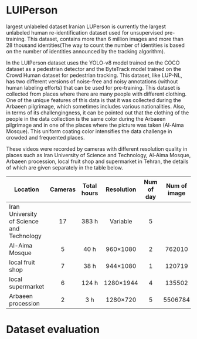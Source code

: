 # LUIPerson
largest unlabeled dataset Iranian
LUPerson is currently the largest unlabeled human re-identification dataset used for unsupervised pre-training. This dataset, contains more than 6 million images and more than 28 thousand identities(The way to count the number of identities is based on the number of identities announced by the tracking algorithm).

In the LUIPerson dataset uses the YOLO-v8 model trained on the COCO dataset as a pedestrian detector and the ByteTrack model trained on the Crowd Human dataset for pedestrian tracking. This dataset, like LUP-NL, has two different versions of noise-free and noisy annotations (without human labeling efforts) that can be used for pre-training.
This dataset is collected from places where there are many people with different clothing. One of the unique features of this data is that it was collected during the Arbaeen pilgrimage, which sometimes includes various nationalities. Also, in terms of its challengingness, it can be pointed out that the clothing of the people in the data collection is the same color during the Arbaeen pilgrimage and in one of the places where the picture was taken (Al-Aima Mosque). This uniform coating color intensifies the data challenge in crowded and frequented places.

These videos were recorded by cameras with different resolution quality in places such as Iran University of Science and Technology, Al-Aima Mosque, Arbaeen procession, local fruit shop and supermarket in Tehran, the details of which are given separately in the table below.

| Location  | Cameras | Total hours | Resolution |Num of day| Num of image | Num of identities|
| ------  | :---:  | :---:  | :---:  | :---:  | :---:  | :---:  |
| Iran University of Science and Technology  | 17 | 383 h| Variable| 5| | |
| Al-Aima Mosque | 5 | 40 h| 960×1080 | 2| 762010 |3924 |
| local fruit shop | 7 | 38 h | 944×1080 | 1 |120719 | 1603|
| local supermarket | 6 | 124 h | 1280×1944  | 4 | 135502| 2401|
| Arbaeen procession | 2 | 3 h | 1280×720 | 5 | 5506784| 22639|


# Dataset evaluation
